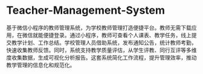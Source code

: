 # Teacher-Management-System
基于微信小程序的教师管理系统，为学校教师管理打造便捷平台。教师无需下载应用，在微信就能便捷登录。通过小程序，教师可查看个人课表、教学任务，线上提交教学计划、工作总结。学校管理人员借助系统，发布通知公告，统计教师考勤，快速收集教师反馈。同时，系统支持教学质量评估，从学生评教、同行互评等多维度收集数据，生成可视化分析报告。这套系统简化工作流程，提升管理效率，推动教学管理的信息化和规范化。 

